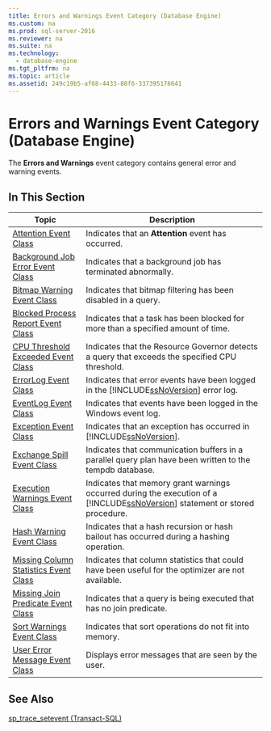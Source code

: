 ```yaml
---
title: Errors and Warnings Event Category (Database Engine)
ms.custom: na
ms.prod: sql-server-2016
ms.reviewer: na
ms.suite: na
ms.technology: 
  - database-engine
ms.tgt_pltfrm: na
ms.topic: article
ms.assetid: 249c19b5-af68-4433-80f6-337395176641
---
```

# Errors and Warnings Event Category (Database Engine)
  The **Errors and Warnings** event category contains general error and warning events.  
  
## In This Section  
  
|Topic|Description|  
|-----------|-----------------|  
|[Attention Event Class](../../Topics/TopicNameNotContainA/Attention-Event-Class.md)|Indicates that an **Attention** event has occurred.|  
|[Background Job Error Event Class](../../Topics/TopicNameNotContainA/Background-Job-Error-Event-Class.md)|Indicates that a background job has terminated abnormally.|  
|[Bitmap Warning Event Class](../../Topics/TopicNameNotContainA/Bitmap-Warning-Event-Class.md)|Indicates that bitmap filtering has been disabled in a query.|  
|[Blocked Process Report Event Class](../../Topics/TopicNameNotContainA/Blocked-Process-Report-Event-Class.md)|Indicates that a task has been blocked for more than a specified amount of time.|  
|[CPU Threshold Exceeded Event Class](../../Topics/TopicNameNotContainA/CPU-Threshold-Exceeded-Event-Class.md)|Indicates that the Resource Governor detects a query that exceeds the specified CPU threshold.|  
|[ErrorLog Event Class](../../Topics/TopicNameNotContainA/ErrorLog-Event-Class.md)|Indicates that error events have been logged in the [!INCLUDE[ssNoVersion](../../Topics/TopicNameContainA/includes/ssNoVersion_md.md)] error log.|  
|[EventLog Event Class](../../Topics/TopicNameNotContainA/EventLog-Event-Class.md)|Indicates that events have been logged in the Windows event log.|  
|[Exception Event Class](../../Topics/TopicNameNotContainA/Exception-Event-Class.md)|Indicates that an exception has occurred in [!INCLUDE[ssNoVersion](../../Topics/TopicNameContainA/includes/ssNoVersion_md.md)].|  
|[Exchange Spill Event Class](../../Topics/TopicNameNotContainA/Exchange-Spill-Event-Class.md)|Indicates that communication buffers in a parallel query plan have been written to the tempdb database.|  
|[Execution Warnings Event Class](../../Topics/TopicNameNotContainA/Execution-Warnings-Event-Class.md)|Indicates that memory grant warnings occurred during the execution of a [!INCLUDE[ssNoVersion](../../Topics/TopicNameContainA/includes/ssNoVersion_md.md)] statement or stored procedure.|  
|[Hash Warning Event Class](../../Topics/TopicNameNotContainA/Hash-Warning-Event-Class.md)|Indicates that a hash recursion or hash bailout has occurred during a hashing operation.|  
|[Missing Column Statistics Event Class](../../Topics/TopicNameNotContainA/Missing-Column-Statistics-Event-Class.md)|Indicates that column statistics that could have been useful for the optimizer are not available.|  
|[Missing Join Predicate Event Class](../../Topics/TopicNameNotContainA/Missing-Join-Predicate-Event-Class.md)|Indicates that a query is being executed that has no join predicate.|  
|[Sort Warnings Event Class](../../Topics/TopicNameNotContainA/Sort-Warnings-Event-Class.md)|Indicates that sort operations do not fit into memory.|  
|[User Error Message Event Class](../../Topics/TopicNameNotContainA/User-Error-Message-Event-Class.md)|Displays error messages that are seen by the user.|  
  
## See Also  
 [sp_trace_setevent &#40;Transact-SQL&#41;](../Topic/sp_trace_setevent%20\(Transact-SQL\).md)  
  
  